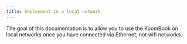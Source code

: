 ```yaml
---
title: Deployment in a local network 
---
```


The goal of this documentation is to allow you to use the KoomBook on local networks once you have connected via Ethernet, not wifi networks. 